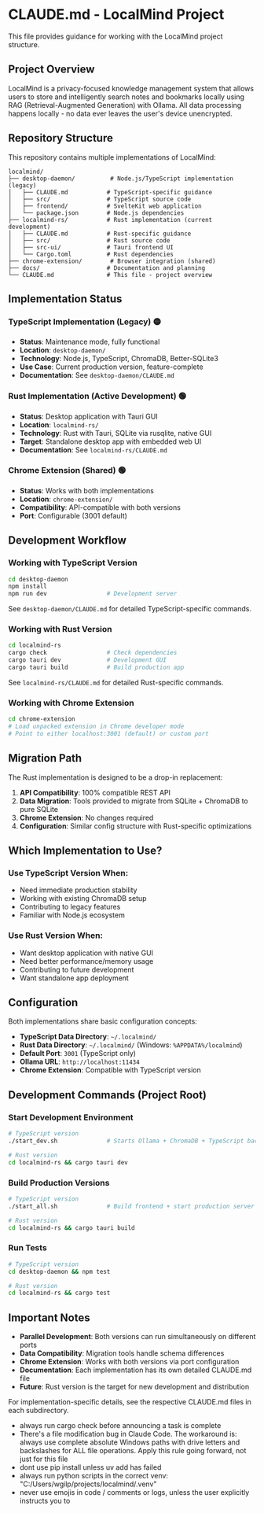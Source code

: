 # CLAUDE.md - LocalMind Project

This file provides guidance for working with the LocalMind project structure.

## Project Overview

LocalMind is a privacy-focused knowledge management system that allows users to store and intelligently search notes and bookmarks locally using RAG (Retrieval-Augmented Generation) with Ollama. All data processing happens locally - no data ever leaves the user's device unencrypted.

## Repository Structure

This repository contains multiple implementations of LocalMind:

```
localmind/
├── desktop-daemon/          # Node.js/TypeScript implementation (legacy)
│   ├── CLAUDE.md           # TypeScript-specific guidance
│   ├── src/                # TypeScript source code
│   ├── frontend/           # SvelteKit web application
│   └── package.json        # Node.js dependencies
├── localmind-rs/           # Rust implementation (current development)
│   ├── CLAUDE.md           # Rust-specific guidance
│   ├── src/                # Rust source code
│   ├── src-ui/             # Tauri frontend UI
│   └── Cargo.toml          # Rust dependencies
├── chrome-extension/        # Browser integration (shared)
├── docs/                   # Documentation and planning
└── CLAUDE.md               # This file - project overview
```

## Implementation Status

### TypeScript Implementation (Legacy) 🟡
- **Status**: Maintenance mode, fully functional
- **Location**: `desktop-daemon/`
- **Technology**: Node.js, TypeScript, ChromaDB, Better-SQLite3
- **Use Case**: Current production version, feature-complete
- **Documentation**: See `desktop-daemon/CLAUDE.md`

### Rust Implementation (Active Development) 🟢
- **Status**: Desktop application with Tauri GUI
- **Location**: `localmind-rs/`
- **Technology**: Rust with Tauri, SQLite via rusqlite, native GUI
- **Target**: Standalone desktop app with embedded web UI
- **Documentation**: See `localmind-rs/CLAUDE.md`

### Chrome Extension (Shared) 🟢
- **Status**: Works with both implementations
- **Location**: `chrome-extension/`
- **Compatibility**: API-compatible with both versions
- **Port**: Configurable (3001 default)

## Development Workflow

### Working with TypeScript Version
```bash
cd desktop-daemon
npm install
npm run dev                 # Development server
```
See `desktop-daemon/CLAUDE.md` for detailed TypeScript-specific commands.

### Working with Rust Version
```bash
cd localmind-rs
cargo check                 # Check dependencies
cargo tauri dev             # Development GUI
cargo tauri build           # Build production app
```
See `localmind-rs/CLAUDE.md` for detailed Rust-specific commands.

### Working with Chrome Extension
```bash
cd chrome-extension
# Load unpacked extension in Chrome developer mode
# Point to either localhost:3001 (default) or custom port
```

## Migration Path

The Rust implementation is designed to be a drop-in replacement:

1. **API Compatibility**: 100% compatible REST API
2. **Data Migration**: Tools provided to migrate from SQLite + ChromaDB to pure SQLite
3. **Chrome Extension**: No changes required
4. **Configuration**: Similar config structure with Rust-specific optimizations

## Which Implementation to Use?

### Use TypeScript Version When:
- Need immediate production stability
- Working with existing ChromaDB setup  
- Contributing to legacy features
- Familiar with Node.js ecosystem

### Use Rust Version When:
- Want desktop application with native GUI
- Need better performance/memory usage
- Contributing to future development
- Want standalone app deployment

## Configuration

Both implementations share basic configuration concepts:

- **TypeScript Data Directory**: `~/.localmind/`
- **Rust Data Directory**: `~/.localmind/` (Windows: `%APPDATA%/localmind`)
- **Default Port**: `3001` (TypeScript only)
- **Ollama URL**: `http://localhost:11434`
- **Chrome Extension**: Compatible with TypeScript version

## Development Commands (Project Root)

### Start Development Environment
```bash
# TypeScript version
./start_dev.sh              # Starts Ollama + ChromaDB + TypeScript backend

# Rust version
cd localmind-rs && cargo tauri dev
```

### Build Production Versions
```bash
# TypeScript version  
./start_all.sh              # Build frontend + start production server

# Rust version
cd localmind-rs && cargo tauri build
```

### Run Tests
```bash
# TypeScript version
cd desktop-daemon && npm test

# Rust version
cd localmind-rs && cargo test
```

## Important Notes

- **Parallel Development**: Both versions can run simultaneously on different ports
- **Data Compatibility**: Migration tools handle schema differences
- **Chrome Extension**: Works with both versions via port configuration
- **Documentation**: Each implementation has its own detailed CLAUDE.md file
- **Future**: Rust version is the target for new development and distribution

For implementation-specific details, see the respective CLAUDE.md files in each subdirectory.
- always run cargo check before announcing a task is complete
- There's a file modification bug in Claude Code. The workaround is: always use complete absolute Windows paths with drive letters and backslashes for ALL file operations. Apply this rule going forward, not just for this file
- dont use pip install unless uv add has failed
- always run python scripts in the correct venv: "C:/Users/wgilp/projects/localmind/.venv"
- never use emojis in code / comments or logs, unless the user explicitly instructs you to